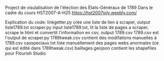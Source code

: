 Project de visulalisation de l'élection des États-Généraux de 1789
Dans le cadre du cours HST2007-A-H25
https://hst2007joly.weebly.com/


Explication du code:
linkgetter.py crée une liste de lien à scraper, output liste1789.txt
scraper.py input liste1789.txt, lit la liste de pages a scraper, scrape le html et convertit l'information en csv, output 1789.csv
1789.csv est l'output de scraper.py
1789tweak.csv contient des modifations manuelles à 1789.csv
casspeciaux.txt liste manuellement des pages webs anormales (ce qui est édité dans 1789tweak.csv)
baillages.geojson contient les shapefiles pour Flourish Studio
